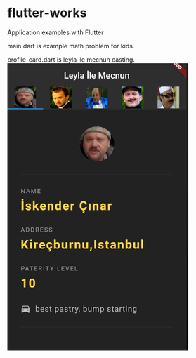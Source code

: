 # flutter-works
Application examples with Flutter

main.dart is example math problem for kids.

profile-card.dart is leyla ile mecnun casting.
![LeylaİleMecnunCast](https://github.com/fmut/flutter-works/blob/main/blob/profile-card-example.JPG?raw=true)
